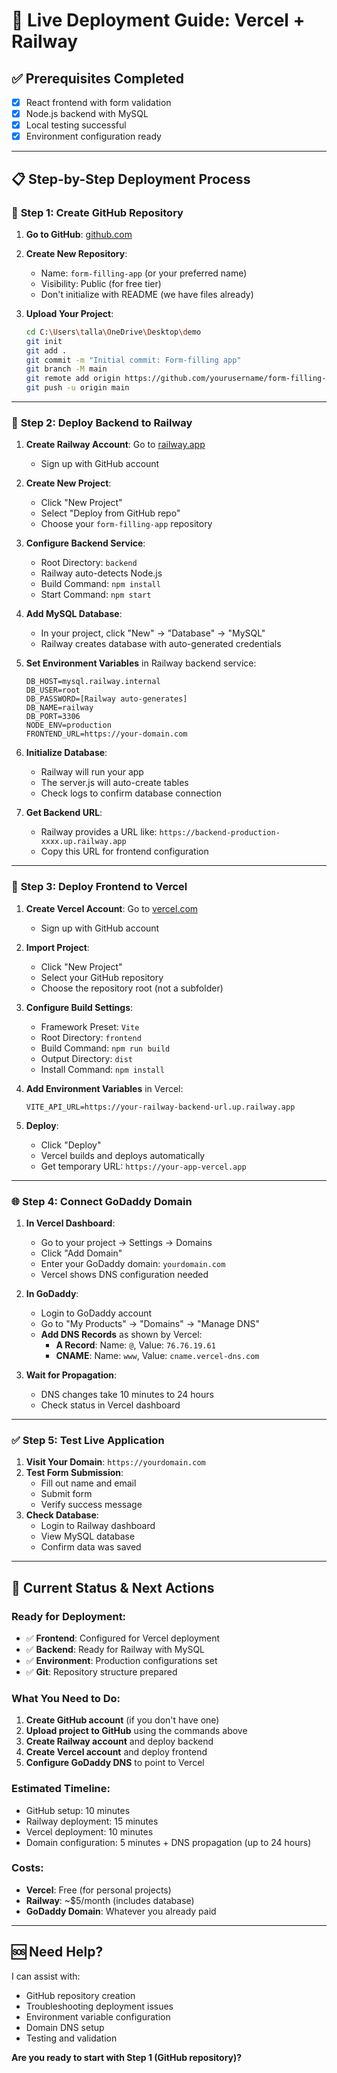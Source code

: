 # 🚀 Live Deployment Guide: Vercel + Railway

## ✅ Prerequisites Completed
- [x] React frontend with form validation
- [x] Node.js backend with MySQL
- [x] Local testing successful
- [x] Environment configuration ready

---

## 📋 Step-by-Step Deployment Process

### 🔧 **Step 1: Create GitHub Repository**

1. **Go to GitHub**: [github.com](https://github.com)
2. **Create New Repository**:
   - Name: `form-filling-app` (or your preferred name)
   - Visibility: Public (for free tier)
   - Don't initialize with README (we have files already)

3. **Upload Your Project**:
   ```bash
   cd C:\Users\talla\OneDrive\Desktop\demo
   git init
   git add .
   git commit -m "Initial commit: Form-filling app"
   git branch -M main
   git remote add origin https://github.com/yourusername/form-filling-app.git
   git push -u origin main
   ```

---

### 🚂 **Step 2: Deploy Backend to Railway**

1. **Create Railway Account**: Go to [railway.app](https://railway.app)
   - Sign up with GitHub account

2. **Create New Project**:
   - Click "New Project"
   - Select "Deploy from GitHub repo"
   - Choose your `form-filling-app` repository

3. **Configure Backend Service**:
   - Root Directory: `backend`
   - Railway auto-detects Node.js
   - Build Command: `npm install`
   - Start Command: `npm start`

4. **Add MySQL Database**:
   - In your project, click "New" → "Database" → "MySQL"
   - Railway creates database with auto-generated credentials

5. **Set Environment Variables** in Railway backend service:
   ```
   DB_HOST=mysql.railway.internal
   DB_USER=root
   DB_PASSWORD=[Railway auto-generates]
   DB_NAME=railway
   DB_PORT=3306
   NODE_ENV=production
   FRONTEND_URL=https://your-domain.com
   ```

6. **Initialize Database**:
   - Railway will run your app
   - The server.js will auto-create tables
   - Check logs to confirm database connection

7. **Get Backend URL**:
   - Railway provides a URL like: `https://backend-production-xxxx.up.railway.app`
   - Copy this URL for frontend configuration

---

### 🔷 **Step 3: Deploy Frontend to Vercel**

1. **Create Vercel Account**: Go to [vercel.com](https://vercel.com)
   - Sign up with GitHub account

2. **Import Project**:
   - Click "New Project"
   - Select your GitHub repository
   - Choose the repository root (not a subfolder)

3. **Configure Build Settings**:
   - Framework Preset: `Vite`
   - Root Directory: `frontend`
   - Build Command: `npm run build`
   - Output Directory: `dist`
   - Install Command: `npm install`

4. **Add Environment Variables** in Vercel:
   ```
   VITE_API_URL=https://your-railway-backend-url.up.railway.app
   ```

5. **Deploy**:
   - Click "Deploy"
   - Vercel builds and deploys automatically
   - Get temporary URL: `https://your-app-vercel.app`

---

### 🌐 **Step 4: Connect GoDaddy Domain**

1. **In Vercel Dashboard**:
   - Go to your project → Settings → Domains
   - Click "Add Domain"
   - Enter your GoDaddy domain: `yourdomain.com`
   - Vercel shows DNS configuration needed

2. **In GoDaddy**:
   - Login to GoDaddy account
   - Go to "My Products" → "Domains" → "Manage DNS"
   - **Add DNS Records** as shown by Vercel:
     - **A Record**: Name: `@`, Value: `76.76.19.61`
     - **CNAME**: Name: `www`, Value: `cname.vercel-dns.com`

3. **Wait for Propagation**:
   - DNS changes take 10 minutes to 24 hours
   - Check status in Vercel dashboard

---

### ✅ **Step 5: Test Live Application**

1. **Visit Your Domain**: `https://yourdomain.com`
2. **Test Form Submission**:
   - Fill out name and email
   - Submit form
   - Verify success message
3. **Check Database**:
   - Login to Railway dashboard
   - View MySQL database
   - Confirm data was saved

---

## 🔧 **Current Status & Next Actions**

### Ready for Deployment:
- ✅ **Frontend**: Configured for Vercel deployment
- ✅ **Backend**: Ready for Railway with MySQL
- ✅ **Environment**: Production configurations set
- ✅ **Git**: Repository structure prepared

### **What You Need to Do:**

1. **Create GitHub account** (if you don't have one)
2. **Upload project to GitHub** using the commands above
3. **Create Railway account** and deploy backend
4. **Create Vercel account** and deploy frontend
5. **Configure GoDaddy DNS** to point to Vercel

### **Estimated Timeline:**
- GitHub setup: 10 minutes
- Railway deployment: 15 minutes
- Vercel deployment: 10 minutes
- Domain configuration: 5 minutes + DNS propagation (up to 24 hours)

### **Costs:**
- **Vercel**: Free (for personal projects)
- **Railway**: ~$5/month (includes database)
- **GoDaddy Domain**: Whatever you already paid

---

## 🆘 **Need Help?**

I can assist with:
- GitHub repository creation
- Troubleshooting deployment issues
- Environment variable configuration
- Domain DNS setup
- Testing and validation

**Are you ready to start with Step 1 (GitHub repository)?**